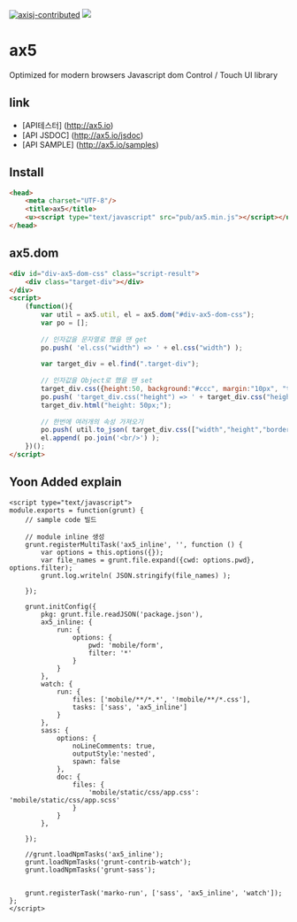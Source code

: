 [![axisj-contributed](https://img.shields.io/badge/AXISJ.com-OpensourceJavascriptUILibrary-green.svg)](https://github.com/axisj) ![](https://img.shields.io/badge/Seowoo-Mondo&Thomas-red.svg)

# ax5 

Optimized for modern browsers Javascript dom Control / Touch UI library


## link
- [API테스터] (http://ax5.io)
- [API JSDOC] (http://ax5.io/jsdoc)
- [API SAMPLE] (http://ax5.io/samples)


## Install
```html
<head>
    <meta charset="UTF-8"/>
    <title>ax5</title>
    <u><script type="text/javascript" src="pub/ax5.min.js"></script></u>
</head>
```

## ax5.dom
```html
<div id="div-ax5-dom-css" class="script-result">
	<div class="target-div"></div>
</div>
<script>
	(function(){
		var util = ax5.util, el = ax5.dom("#div-ax5-dom-css");
		var po = [];
 
		// 인자값을 문자열로 했을 땐 get
		po.push( 'el.css("width") => ' + el.css("width") );
 
		var target_div = el.find(".target-div");
 
		// 인자값을 Object로 했을 땐 set
		target_div.css({height:50, background:"#ccc", margin:"10px", "text-align":"center", "line-height":50, border:"2px solid #000", "border-radius":10});
		po.push( 'target_div.css("height") => ' + target_div.css("height") );
		target_div.html("height: 50px;");
 
		// 한번에 여러개의 속성 가져오기
		po.push( util.to_json( target_div.css(["width","height","border"]) ) );
		el.append( po.join('<br/>') );
	})();
</script>
```

## Yoon Added explain
```
<script type="text/javascript">
module.exports = function(grunt) {
	// sample code 빌드

	// module inline 생성
	grunt.registerMultiTask('ax5_inline', '', function () {
		var options = this.options({});
		var file_names = grunt.file.expand({cwd: options.pwd}, options.filter);
		grunt.log.writeln( JSON.stringify(file_names) );

	});

	grunt.initConfig({
		pkg: grunt.file.readJSON('package.json'),
		ax5_inline: {
			run: {
				options: {
					pwd: 'mobile/form',
					filter: '*'
				}
			}
		},
		watch: {
			run: {
				files: ['mobile/**/*.*', '!mobile/**/*.css'],
				tasks: ['sass', 'ax5_inline']
			}
		},
		sass: {
			options: {
				noLineComments: true,
				outputStyle:'nested',
				spawn: false
			},
			doc: {
				files: {
					'mobile/static/css/app.css': 'mobile/static/css/app.scss'
				}
			}
		},

	});

	//grunt.loadNpmTasks('ax5_inline');
	grunt.loadNpmTasks('grunt-contrib-watch');
	grunt.loadNpmTasks('grunt-sass');


	grunt.registerTask('marko-run', ['sass', 'ax5_inline', 'watch']);
};
</script>
```